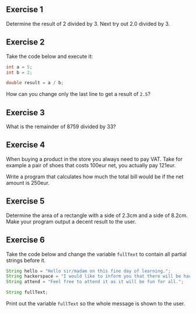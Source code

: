 ## Exercise 1

Determine the result of 2 divided by 3. Next try out 2.0 divided by 3.

## Exercise 2

Take the code below and execute it:

```java
int a = 5;
int b = 2;

double result = a / b;
```

How can you change only the last line to get a result of `2.5`?

## Exercise 3

What is the remainder of 8759 divided by 33?

## Exercise 4

When buying a product in the store you always need to pay VAT. Take for example a pair of shoes that costs 100eur net, you actually pay 121eur.

Write a program that calculates how much the total bill would be if the net amount is 250eur.

## Exercise 5

Determine the area of a rectangle with a side of 2.3cm and a side of 8.2cm. Make your program output a decent result to the user.

## Exercise 6

Take the code below and change the variable `fullText` to contain all partial strings before it.

```java
String hello = "Hello sir/madam on this fine day of learning.";
String hackerspace = "I would like to inform you that there will be hackerspace on tuesdays and thursdays.";
String attend = "Feel free to attend it as it will be fun for all.";

String fullText;
```

Print out the variable `fullText` so the whole message is shown to the user.
